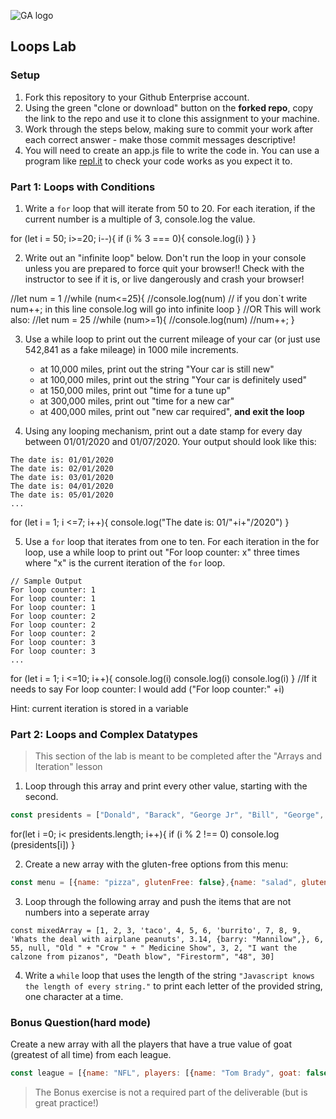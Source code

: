 ![GA logo](https://camo.githubusercontent.com/6ce15b81c1f06d716d753a61f5db22375fa684da/68747470733a2f2f67612d646173682e73332e616d617a6f6e6177732e636f6d2f70726f64756374696f6e2f6173736574732f6c6f676f2d39663838616536633963333837313639306533333238306663663535376633332e706e67)

## Loops Lab

### Setup
1. Fork this repository to your Github Enterprise account.
2. Using the green "clone or download" button on the **forked repo**, copy the link to the repo and use it to clone this assignment to your machine.
3. Work through the steps below, making sure to commit your work after each correct answer - make those commit messages descriptive!
4. You will need to create an app.js file to write the code in. You can use a program like [repl.it](https://repl.it/) to check your code works as you expect it to.

### Part 1: Loops with Conditions

1.  Write a `for` loop that will iterate from 50 to 20.
For each iteration, if the current number is a multiple of 3, console.log the value.

for (let i = 50; i>=20; i--){
    if (i % 3 === 0){
        console.log(i)
    }
}



2.  Write out an "infinite loop" below. Don't run the loop in your console unless you are prepared to force quit your browser!! Check with the instructor to see if it is, or live dangerously and crash your browser!

//let num = 1
//while (num<=25){
  //console.log(num)
  // if you don`t write num++; in this line console.log will go into infinite loop
}
//OR This will work also:
//let num = 25
//while (num>=1){
  //console.log(num)
  //num++;
}




3.  Use a while loop to print out the current mileage of your car (or just use 542,841 as a fake mileage) in 1000 mile increments.
    - at 10,000 miles, print out the string "Your car is still new"
    - at 100,000 miles, print out the string "Your car is definitely used"
    - at 150,000 miles, print out "time for a tune up"
    - at 300,000 miles, print out "time for a new car"
    - at 400,000 miles, print out "new car required", **and exit the loop**







4.  Using any looping mechanism, print out a date stamp for every day between 01/01/2020 and 01/07/2020. Your output should look like this:

```
The date is: 01/01/2020
The date is: 02/01/2020
The date is: 03/01/2020
The date is: 04/01/2020
The date is: 05/01/2020
...
```


for (let i = 1; i <=7; i++){
  console.log("The date is: 01/"+i+"/2020")
}


5.  Use a `for` loop that iterates from one to ten. For each iteration in the for loop, use a while loop to print out "For loop counter: x" three times where "x" is the current iteration of the `for` loop.

```
// Sample Output
For loop counter: 1
For loop counter: 1
For loop counter: 1
For loop counter: 2
For loop counter: 2
For loop counter: 2
For loop counter: 3
For loop counter: 3
...
```
for (let i = 1; i <=10; i++){
  console.log(i)
  console.log(i)
  console.log(i)
}
//If it needs to say For loop counter: I would add ("For loop counter:" +i)




Hint: current iteration is stored in a variable

### Part 2: Loops and Complex Datatypes

> This section of the lab is meant to be completed after the "Arrays and Iteration" lesson 

1.  Loop through this array and print every other value, starting with the second.

```javascript
const presidents = ["Donald", "Barack", "George Jr", "Bill", "George", "Ronald", "Jimmy", "Gerald", "Richard", "Lyndon", "John", "Dwight", "Harry", "Franklin", "Herbert", "Calvin", "Warren", "Woodrow", "William", "Theodore"];
```
for(let i =0; i< presidents.length; i++){
    if (i % 2 !== 0)
    console.log (presidents[i])
}

2.  Create a new array with the gluten-free options from this menu:

```javascript
const menu = [{name: "pizza", glutenFree: false},{name: "salad", glutenFree: true},{name: "donut", glutenFree: false},{name: "steak", glutenFree: true},{name: "chicken", glutenFree: true},{name: "cheeseburger", glutenFree: false}];
```

3.  Loop through the following array and push the items that are not numbers
into a seperate array

`const mixedArray = [1, 2, 3, 'taco', 4, 5, 6, 'burrito', 7, 8, 9, 'Whats the deal with airplane peanuts', 3.14, {barry: "Mannilow",}, 6, 55, null, "Old " + "Crow " + " Medicine Show", 3, 2, "I want the calzone from pizanos", "Death blow", "Firestorm", "48", 30]`

4. Write a `while` loop that uses the length of the string `"Javascript knows the length of every string."` to print each letter of the provided string, one character at a time.


### Bonus Question(hard mode)
Create a new array with all the players that have a true value of goat (greatest of all time) from each league.

```javascript
const league = [{name: "NFL", players: [{name: "Tom Brady", goat: false}, {name: "Walter Payton", goat: true}]}, {name: "NBA", players: [{name: "Michael Jordan", goat: true}, {name: "Lebron James", goat: false}]},{name: "MLB", players: [{name: "Babe Ruth", goat: true}, {name: "Alex Rodriguez", goat: false}]}]
```

> The Bonus exercise is not a required part of the deliverable (but is great practice!)
